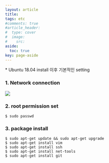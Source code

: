 ```yaml
---
layout: article
title:
tags: etc
#comments: true
#article_header:
#  type: cover
#  image:
#    src:
aside:
  toc: true
key: page-aside
---
```


  \* Ubuntu 18.04 install 이후 기본적인 setting


### 1. Network connection

<img src="https://raw.github.com/LoteeYoon/LoteeYoon.github.io/master/ubuntu_network.jpg">

### 2. root permission set

    $ sudo passwd

### 3. package install

    $ sudo apt-get update && sudo apt-get upgrade
    $ sudo apt-get install vim
    $ sudo apt-get install ssh
    $ sudo apt-get install net-tools
    $ sudo apt-get install git
